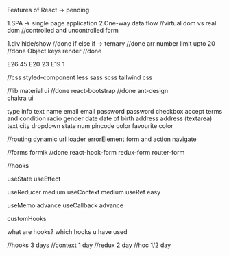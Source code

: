 Features of React -> pending

1.SPA -> single page application
2.One-way data flow
//virtual dom vs real dom
//controlled and uncontrolled form

1.div hide/show //done
if else if -> ternary //done
arr number limit upto 20 //done
Object.keys render //done

E26 45
E20 23
E19 1

//css
styled-component
less
sass
scss
tailwind css

//lib
material ui //done
react-bootstrap //done
ant-design  
chakra ui

type info
text name
email email
password password
checkbox accept terms and condition
radio gender
date date of birth
address address (textarea)
text city
dropdown state
num pincode
color favourite color

//routing
dynamic url
loader
errorElement
form and action
navigate

//forms
formik //done
react-hook-form
redux-form
router-form

//hooks

useState
useEffect

useReducer medium
useContext medium
useRef easy

useMemo advance
useCallback advance

customHooks

what are hooks?
which hooks u have used

//hooks 3 days
//context 1 day
//redux 2 day
//hoc 1/2 day
